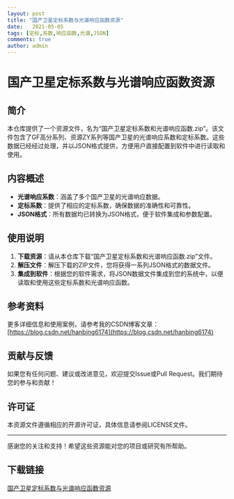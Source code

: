 ```yaml
---
layout: post
title: "国产卫星定标系数与光谱响应函数资源"
date:   2021-05-05
tags: [定标,系数,响应函数,光谱,JSON]
comments: true
author: admin
---
```

# 国产卫星定标系数与光谱响应函数资源

## 简介
本仓库提供了一个资源文件，名为“国产卫星定标系数和光谱响应函数.zip”。该文件包含了GF高分系列、资源ZY系列等国产卫星的光谱响应系数和定标系数。这些数据已经经过处理，并以JSON格式提供，方便用户直接配置到软件中进行读取和使用。

## 内容概述
- **光谱响应系数**：涵盖了多个国产卫星的光谱响应数据。
- **定标系数**：提供了相应的定标系数，确保数据的准确性和可靠性。
- **JSON格式**：所有数据均已转换为JSON格式，便于软件集成和参数配置。

## 使用说明
1. **下载资源**：请从本仓库下载“国产卫星定标系数和光谱响应函数.zip”文件。
2. **解压文件**：解压下载的ZIP文件，您将获得一系列JSON格式的数据文件。
3. **集成到软件**：根据您的软件需求，将JSON数据文件集成到您的系统中，以便读取和使用这些定标系数和光谱响应函数。

## 参考资料
更多详细信息和使用案例，请参考我的CSDN博客文章：[https://blog.csdn.net/hanbing6174](https://blog.csdn.net/hanbing6174)

## 贡献与反馈
如果您有任何问题、建议或改进意见，欢迎提交Issue或Pull Request。我们期待您的参与和贡献！

## 许可证
本资源文件遵循相应的开源许可证，具体信息请参阅LICENSE文件。

---
感谢您的关注和支持！希望这些资源能对您的项目或研究有所帮助。

## 下载链接

[国产卫星定标系数与光谱响应函数资源](https://pan.quark.cn/s/64b198b740a1)